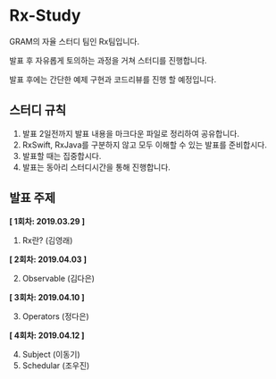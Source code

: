 # Rx-Study

GRAM의 자율 스터디 팀인 Rx팀입니다.

발표 후 자유롭게 토의하는 과정을 거쳐 스터디를 진행합니다.

발표 후에는 간단한 예제 구현과 코드리뷰를 진행 할 예정입니다.



## 스터디 규칙

1. 발표 2일전까지 발표 내용을 마크다운 파일로 정리하여 공유합니다.
2. RxSwift, RxJava를 구분하지 않고 모두 이해할 수 있는 발표를 준비합시다.
3. 발표할 때는 집중합시다.
4. 발표는 동아리 스터디시간을 통해 진행합니다.



## 발표 주제

**[ 1회차: 2019.03.29 ]**

1. Rx란? (김영래)

**[ 2회차: 2019.04.03 ]**

2. Observable (김다은)

**[ 3회차: 2019.04.10 ]**

3. Operators (정다은)

**[ 4회차: 2019.04.12 ]**

4. Subject (이동기)
5. Schedular (조우진)

